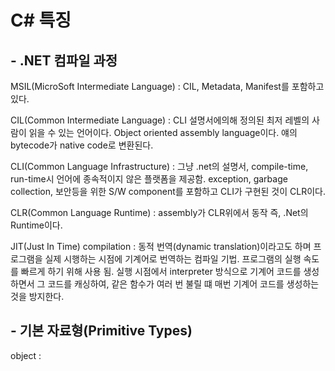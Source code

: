 # C# 특징

## - .NET 컴파일 과정

MSIL(MicroSoft Intermediate Language) : CIL, Metadata, Manifest를 포함하고 있다.

CIL(Common Intermediate Language) : CLI 설명서에의해 정의된 최저 레벨의 사람이 읽을 수 있는 언어이다. Object oriented assembly language이다. 얘의 bytecode가 native code로 변환된다.

CLI(Common Language Infrastructure) : 그냥 .net의 설명서, compile-time, run-time시 언어에 종속적이지 않은 플랫폼을 제공함. exception, garbage collection, 보안등을 위한 S/W component를 포함하고 CLI가 구현된 것이 CLR이다.

CLR(Common Language Runtime) : assembly가 CLR위에서 동작 즉, .Net의 Runtime이다.

JIT(Just In Time) compilation : 동적 번역(dynamic translation)이라고도 하며 프로그램을 실제 시행하는 시점에 기계어로 번역하는 컴파일 기법. 프로그램의 실행 속도를 빠르게 하기 위해 사용 됨. 실행 시점에서 interpreter 방식으로 기계어 코드를 생성하면서 그 코드를 캐싱하여, 같은 함수가 여러 번 불릴 떄 매번 기계어 코드를 생성하는 것을 방지한다.

## - 기본 자료형(Primitive Types)

object : 
